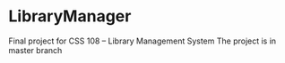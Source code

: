 # LibraryManager
Final project for CSS 108 – Library Management System
The project is in master branch

